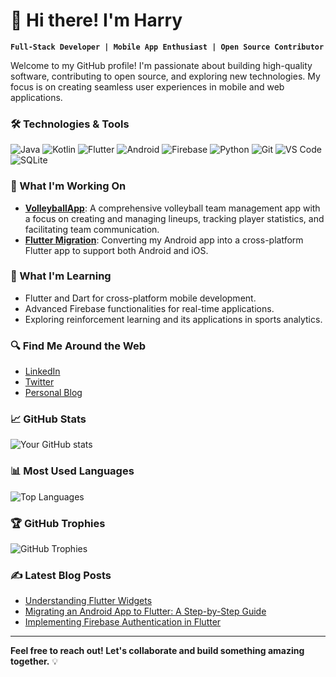 # 👋 Hi there! I'm Harry

**`Full-Stack Developer | Mobile App Enthusiast | Open Source Contributor`**

Welcome to my GitHub profile! I'm passionate about building high-quality software, contributing to open source, and exploring new technologies. My focus is on creating seamless user experiences in mobile and web applications.

### 🛠️ Technologies & Tools

![Java](https://img.shields.io/badge/Java-ED8B00?style=for-the-badge&logo=java&logoColor=white)
![Kotlin](https://img.shields.io/badge/Kotlin-0095D5?style=for-the-badge&logo=kotlin&logoColor=white)
![Flutter](https://img.shields.io/badge/Flutter-02569B?style=for-the-badge&logo=flutter&logoColor=white)
![Android](https://img.shields.io/badge/Android-3DDC84?style=for-the-badge&logo=android&logoColor=white)
![Firebase](https://img.shields.io/badge/Firebase-FFCA28?style=for-the-badge&logo=firebase&logoColor=white)
![Python](https://img.shields.io/badge/Python-3776AB?style=for-the-badge&logo=python&logoColor=white)
![Git](https://img.shields.io/badge/Git-F05032?style=for-the-badge&logo=git&logoColor=white)
![VS Code](https://img.shields.io/badge/VS%20Code-0078D4?style=for-the-badge&logo=visual-studio-code&logoColor=white)
![SQLite](https://img.shields.io/badge/SQLite-003B57?style=for-the-badge&logo=sqlite&logoColor=white)

### 🚀 What I'm Working On

- **[VolleyballApp](https://github.com/yourusername/volleyball-app)**: A comprehensive volleyball team management app with a focus on creating and managing lineups, tracking player statistics, and facilitating team communication.
- **[Flutter Migration](https://github.com/yourusername/flutter-migration)**: Converting my Android app into a cross-platform Flutter app to support both Android and iOS.

### 🌱 What I'm Learning

- Flutter and Dart for cross-platform mobile development.
- Advanced Firebase functionalities for real-time applications.
- Exploring reinforcement learning and its applications in sports analytics.

### 🔍 Find Me Around the Web

- [LinkedIn](https://www.linkedin.com/in/yourusername/)
- [Twitter](https://twitter.com/yourusername)
- [Personal Blog](https://yourblog.com)

### 📈 GitHub Stats

![Your GitHub stats](https://github-readme-stats.vercel.app/api?username=yourusername&show_icons=true&theme=radical)

### 📊 Most Used Languages

![Top Languages](https://github-readme-stats.vercel.app/api/top-langs/?username=yourusername&layout=compact&theme=radical)

### 🏆 GitHub Trophies

![GitHub Trophies](https://github-profile-trophy.vercel.app/?username=yourusername&theme=radical)

### ✍️ Latest Blog Posts

<!-- BLOG-POST-LIST:START -->
- [Understanding Flutter Widgets](https://yourblog.com/flutter-widgets)
- [Migrating an Android App to Flutter: A Step-by-Step Guide](https://yourblog.com/android-to-flutter)
- [Implementing Firebase Authentication in Flutter](https://yourblog.com/firebase-auth-flutter)
<!-- BLOG-POST-LIST:END -->

---

**Feel free to reach out! Let's collaborate and build something amazing together.** 💡

